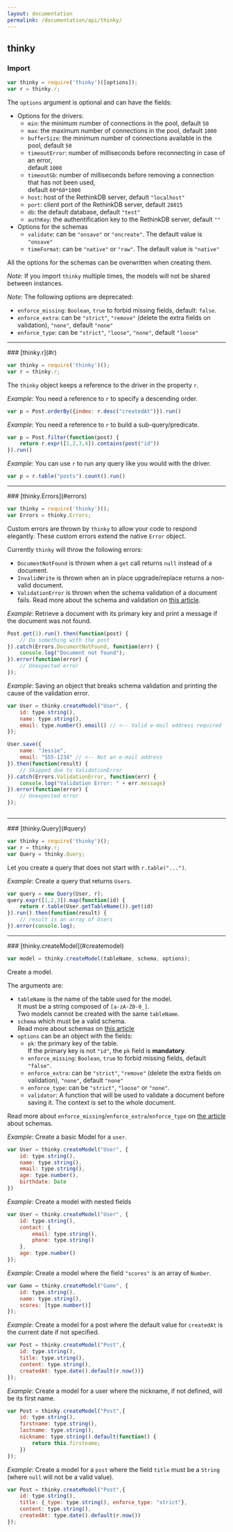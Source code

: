 ```yaml
---
layout: documentation
permalink: /documentation/api/thinky/
---
```


## thinky

### Import

```js
var thinky = require('thinky')([options]);
var r = thinky.r;
```

The `options` argument is optional and can have the fields:

- Options for the drivers:
    - `min`: the minimum number of connections in the pool, default `50`
    - `max`: the maximum number of connections in the pool, default `1000`
    - `bufferSize`: the minimum number of connections available in the pool, default `50`
    - `timeoutError`: number of milliseconds before reconnecting in case of an error,   
    default `1000`
    - `timeoutGb`: number of milliseconds before removing a connection that has not been used,   
    default `60*60*1000`
    - `host`: host of the RethinkDB server, default `"localhost"`
    - `port`: client port of the RethinkDB server, default `28015`
    - `db`: the default database, default `"test"`
    - `authKey`: the authentification key to the RethinkDB server, default `""`
- Options for the schemas
    - `validate`: can be `"onsave"` or `"oncreate"`. The default value is `"onsave"`
    - `timeFormat`: can be `"native"` or `"raw"`. The default value is `"native"`

All the options for the schemas can be overwritten when creating them.



_Note_: If you import `thinky` multiple times, the models will not be shared
between instances.

_Note_: The following options are deprecated:

- `enforce_missing`: `Boolean`, `true` to forbid missing fields, default: `false`.
- `enforce_extra`: can be `"strict"`, `"remove"` (delete the extra fields on validation), `"none"`, default `"none"`
- `enforce_type`: can be `"strict"`, `"loose"`, `"none"`, default `"loose"`


--------------


<div id="r"></div>
### [thinky.r](#r)

```js
var thinky = require('thinky')();
var r = thinky.r;
```

The `thinky` object keeps a reference to the driver in the property `r`.


_Example_: You need a reference to `r` to specify a descending order.

```js
var p = Post.orderBy({index: r.desc("createdAt")}).run()
```

_Example_: You need a reference to `r` to build a sub-query/predicate.

```js
var p = Post.filter(function(post) {
    return r.expr([1,2,3,4]).contains(post("id"))
}).run()
```


_Example_: You can use `r` to run any query like you would with the driver.

```js
var p = r.table("posts").count().run()
```

--------------


<div id="errors"></div>
### [thinky.Errors](#errors)

```js
var thinky = require('thinky')();
var Errors = thinky.Errors;
```

Custom errors are thrown by `thinky` to allow your code to respond elegantly.
These custom errors extend the native `Error` object.

Currently `thinky` will throw the following errors:

- `DocumentNotFound` is thrown when a `get` call returns `null` instead of a document.
- `InvalidWrite` is thrown when an in place upgrade/replace returns a non-valid document.
- `ValidationError` is thrown when the schema validation of a document fails.
  Read more about the schema and validation on [this article](/documentation/schemas/).


_Example_: Retrieve a document with its primary key and print a message
if the document was not found.

```js
Post.get(1).run().then(function(post) {
    // Do something with the post
}).catch(Errors.DocumentNotFound, function(err) {
    console.log("Document not found");
}).error(function(error) {
    // Unexpected error
});
```
_Example_: Saving an object that breaks schema validation and printing
the cause of the validation error.

```js
var User = thinky.createModel("User", {
    id: type.string(),
    name: type.string(),
    email: type.number().email() // <-- Valid e-mail address required
});

User.save({
    name: "Jessie",
    email: "555-1234" // <-- Not an e-mail address
}).then(function(result) {
    // Skipped due to ValidationError
}).catch(Errors.ValidationError, function(err) {
    console.log("Validation Error: " + err.message)
}).error(function(error) {
    // Unexpected error
});



```

--------------


<div id="query"></div>
### [thinky.Query](#query)

```js
var thinky = require('thinky')();
var r = thinky.r;
var Query = thinky.Query;
```

Let you create a query that does not start with `r.table("...")`.


_Example_: Create a query that returns `Users`.

```js
var query = new Query(User, r);
query.expr([1,2,3]).map(function(id) {
    return r.table(User.getTableName()).get(id)
}).run().then(function(result) {
    // result is an array of Users
}).error(console.log);
```


--------------


<div id="createmodel"></div>
### [thinky.createModel](#createmodel)

```js
var model = thinky.createModel(tableName, schema, options);
```

Create a model.

The arguments are:

- `tableName` is the name of the table used for the model.   
It must be a string composed of `[a-zA-Z0-0_]`.    
Two models cannot be created with the same `tableName`.
- `schema` which must be a valid schema.  
Read more about schemas on [this article](/documentation/schemas/)
- `options` can be an object with the fields:
    - `pk`: the primary key of the table.   
    If the primary key is not `"id"`, the `pk` field is __mandatory__.
    - `enforce_missing`: `Boolean`, `true` to forbid missing fields, default `"false"`.
    - `enforce_extra`: can be `"strict"`, `"remove"` (delete the extra fields on validation), `"none"`, default `"none"`
    - `enforce_type`: can be `"strict"`, `"loose"` or `"none"`.
    - `validator`: A function that will be used to validate a document before saving it. The context is set to the whole document.

Read more about `enforce_missing`/`enforce_extra`/`enforce_type` on [the article](/documentation/schemas/) about schemas.

_Example_: Create a basic Model for a `user`.

```js
var User = thinky.createModel("User", {
    id: type.string(),
    name: type.string(),
    email: type.string(),
    age: type.number(),
    birthdate: Date
})
```

_Example_: Create a model with nested fields

```js
var User = thinky.createModel("User", {
    id: type.string(),
    contact: {
        email: type.string(),
        phone: type.string()
    },
    age: type.number()
});
```

_Example_: Create a model where the field `"scores"` is an array of `Number`.

```js
var Game = thinky.createModel("Game", {
    id: type.string(),
    name: type.string(),
    scores: [type.number()]
});
```


_Example_: Create a model for a post where the default value for `createdAt` is the
current date if not specified.

```js
var Post = thinky.createModel("Post",{
    id: type.string(),
    title: type.string(),
    content: type.string(),
    createdAt: type.date().default(r.now())}
});
```

_Example_: Create a model for a user where the nickname, if not defined, will be its first
name.

```js
var Post = thinky.createModel("Post",{
    id: type.string(),
    firstname: type.string(),
    lastname: type.string(),
    nickname: type.string().default(function() {
        return this.firstname;
    })
});
```

_Example_: Create a model for a `post` where the field `title` must be a `String`
(where `null` will not be a valid value).

```js
var Post = thinky.createModel("Post",{
    id: type.string(),
    title: {_type: type.string(), enforce_type: "strict"},
    content: type.string(),
    createdAt: type.date().default(r.now())
});
```
